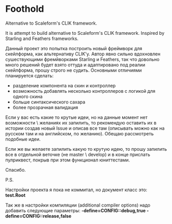 # Foothold
Alternative to Scaleform's CLIK framework.

It is attempt to build alternative to Scaleform's CLIK framework. Inspired by Starling and Feathers frameworks.

Данный проект это попытка построить новый фреймворк для скейлформа, как альтернативу CLIK'y. Автор явно сильно вдохновлен сушествующими фремйворками Starling и Feathers, так что довольно много решений будет взято оттуда и адаптировано под реалии скейлформа, прошу строго не судить. Основными отличиями планируется сделать:
- разделение компонента на скин и контроллер
- возможность добавлять несколько контроллеров с логикой для одного скина
- больше синтаксического сахара
- более прозрачная валидация


Если у вас есть какие то крутые идеи, но на данные момент нет возможности \ желаниях их запилить, то рекомендую оставить их в истории создав новый Issue и описав все там (описывать можно как на русском там и на английском, по желанию). Обещаю рассмотреть подобные идеи.

Если же вы желаете запилить какую то крутую идею, то прошу запилить все в отдельной веточке (не master \ develop) и в конце прислать пулриквест, покрыв при этом функционал юниттестами.

Спасибо.

P.S. 

Настройки проекта я пока не коммитал, но документ класс это: **test.Root**

Так же в настройки компиляции (additional compiler options) надо добавить следующие параметры: **-define=CONFIG::debug,true -define=CONFIG::release,false**

